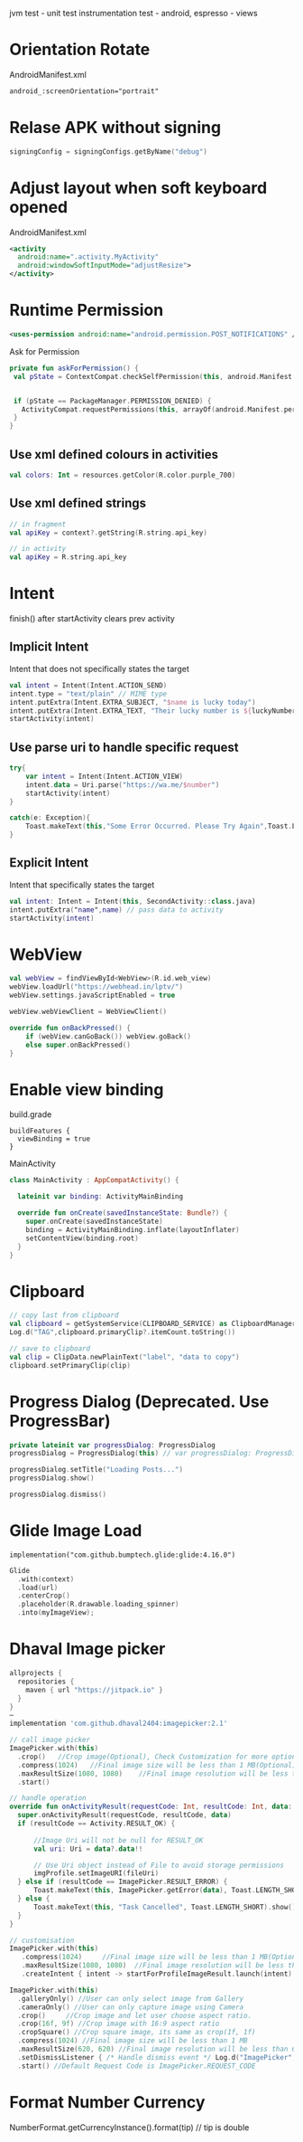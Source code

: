 jvm test - unit test
instrumentation test - android, espresso - views

# Orientation Rotate 
AndroidManifest.xml
```xml
android_:screenOrientation="portrait"
```

# Relase APK without signing 
```kotlin
signingConfig = signingConfigs.getByName("debug")
```


# Adjust layout when soft keyboard opened

AndroidManifest.xml

```xml
<activity
  android:name=".activity.MyActivity"
  android:windowSoftInputMode="adjustResize">
</activity>
```
# Runtime Permission
```xml
<uses-permission android:name="android.permission.POST_NOTIFICATIONS" />
```

Ask for Permission
```kotlin
private fun askForPermission() {
 val pState = ContextCompat.checkSelfPermission(this, android.Manifest.permission.POST_NOTIFICATIONS)


 if (pState == PackageManager.PERMISSION_DENIED) {
   ActivityCompat.requestPermissions(this, arrayOf(android.Manifest.permission.POST_NOTIFICATIONS) ,1)
 }
}

```
## Use xml defined colours in activities

```kotlin
val colors: Int = resources.getColor(R.color.purple_700)
```

## Use xml defined strings

```kotlin
// in fragment
val apiKey = context?.getString(R.string.api_key)

// in activity
val apiKey = R.string.api_key
```

# Intent

finish() after startActivity clears prev activity

## Implicit Intent

Intent that does not specifically states the target

```kotlin
val intent = Intent(Intent.ACTION_SEND)
intent.type = "text/plain" // MIME type
intent.putExtra(Intent.EXTRA_SUBJECT, "$name is lucky today")
intent.putExtra(Intent.EXTRA_TEXT, "Their lucky number is ${luckyNumber.toString()}") // main body
startActivity(intent)
```

## Use parse uri to handle specific request

```kotlin
try{
	var intent = Intent(Intent.ACTION_VIEW)
	intent.data = Uri.parse("https://wa.me/$number")
	startActivity(intent)
}

catch(e: Exception){
	Toast.makeText(this,"Some Error Occurred. Please Try Again",Toast.LENGTH_LONG).show()
}
```

## Explicit Intent

Intent that specifically states the target

```kotlin
val intent: Intent = Intent(this, SecondActivity::class.java)
intent.putExtra("name",name) // pass data to activity
startActivity(intent)
```

# WebView
```kotlin
val webView = findViewById<WebView>(R.id.web_view)  
webView.loadUrl("https://webhead.in/lptv/")  
webView.settings.javaScriptEnabled = true

webView.webViewClient = WebViewClient()

override fun onBackPressed() {  
	if (webView.canGoBack()) webView.goBack()  
	else super.onBackPressed()  
}
```
# Enable view binding

build.grade

```
buildFeatures {
  viewBinding = true
}
```

MainActivity

```Kotlin
class MainActivity : AppCompatActivity() {

  lateinit var binding: ActivityMainBinding

  override fun onCreate(savedInstanceState: Bundle?) {
    super.onCreate(savedInstanceState)
    binding = ActivityMainBinding.inflate(layoutInflater)
    setContentView(binding.root)
  }
}
```

# Clipboard

```kotlin
// copy last from clipboard
val clipboard = getSystemService(CLIPBOARD_SERVICE) as ClipboardManager
Log.d("TAG",clipboard.primaryClip?.itemCount.toString())

// save to clipboard
val clip = ClipData.newPlainText("label", "data to copy")
clipboard.setPrimaryClip(clip)
```

# Progress Dialog (Deprecated. Use ProgressBar)

```kotlin
private lateinit var progressDialog: ProgressDialog
progressDialog = ProgressDialog(this) // var progressDialog: ProgressDialog = ProgressDialog(this)

progressDialog.setTitle("Loading Posts...")
progressDialog.show()

progressDialog.dismiss()
```

# Glide Image Load
`implementation("com.github.bumptech.glide:glide:4.16.0")`

```kotlin
Glide
  .with(context)
  .load(url)
  .centerCrop()
  .placeholder(R.drawable.loading_spinner)
  .into(myImageView);
```
# Dhaval Image picker
```gradle
allprojects {
  repositories {
    maven { url "https://jitpack.io" }
  }
}
–
implementation 'com.github.dhaval2404:imagepicker:2.1'
```

```kotlin
// call image picker
ImagePicker.with(this)
  .crop()   //Crop image(Optional), Check Customization for more option
  .compress(1024)   //Final image size will be less than 1 MB(Optional)
  .maxResultSize(1080, 1080)    //Final image resolution will be less than 1080 x 1080(Optional)
  .start()

// handle operation
override fun onActivityResult(requestCode: Int, resultCode: Int, data: Intent?) {
  super.onActivityResult(requestCode, resultCode, data)
  if (resultCode == Activity.RESULT_OK) {
  
      //Image Uri will not be null for RESULT_OK
      val uri: Uri = data?.data!!

      // Use Uri object instead of File to avoid storage permissions
      imgProfile.setImageURI(fileUri)
  } else if (resultCode == ImagePicker.RESULT_ERROR) {
      Toast.makeText(this, ImagePicker.getError(data), Toast.LENGTH_SHORT).show()
  } else {
      Toast.makeText(this, "Task Cancelled", Toast.LENGTH_SHORT).show()
  }
}

// customisation
ImagePicker.with(this)
   .compress(1024)     //Final image size will be less than 1 MB(Optional)
   .maxResultSize(1080, 1080)  //Final image resolution will be less than 1080 x 1080(Optional)
   .createIntent { intent -> startForProfileImageResult.launch(intent) }

ImagePicker.with(this)
  .galleryOnly() //User can only select image from Gallery
  .cameraOnly() //User can only capture image using Camera
  .crop()     //Crop image and let user choose aspect ratio.
  .crop(16f, 9f) //Crop image with 16:9 aspect ratio
  .cropSquare() //Crop square image, its same as crop(1f, 1f)
  .compress(1024) //Final image size will be less than 1 MB
  .maxResultSize(620, 620) //Final image resolution will be less than 620 x 620
  .setDismissListener { /* Handle dismiss event */ Log.d("ImagePicker", "onDismiss"); }
  .start() //Default Request Code is ImagePicker.REQUEST_CODE
```
# Format Number Currency
NumberFormat.getCurrencyInstance().format(tip) // tip is double